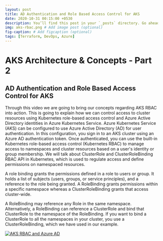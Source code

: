 ```yaml
---
layout: post
title: AD Authentication and Role Based Access Control for AKS
date: 2020-10-31 00:15:00 +0530
description: You’ll find this post in your `_posts` directory. Go ahead and edit it and re-build the site to see your changes. # Add post description (optional)
img: aks-rbac.png # Add image post (optional)
fig-caption: # Add figcaption (optional)
tags: [Terraform, DevOps, Azure]
---
```

# AKS Architecture & Concepts - Part 2
## AD Authentication and Role Based Access Control for AKS

Through this video we are going to bring our concepts regarding AKS RBAC into action. This is going to explain how we can control access to cluster resources using Kubernetes role-based access control and Azure Active Directory identities in Azure Kubernetes Service. Azure Kubernetes Service (AKS) can be configured to use Azure Active Directory (AD) for user authentication. In this configuration, you sign in to an AKS cluster using an Azure AD authentication token. Once authenticated, you can use the built-in Kubernetes role-based access control (Kubernetes RBAC) to manage access to namespaces and cluster resources based on a user's identity or group membership. We will talk about ClusterRole and ClusterRoleBinding RBAC API in Kubernetes, which is used to regulate access and define permissions on namespaced resources.

A role binding grants the permissions defined in a role to users or group. It holds a list of subjects (users, groups, or service principles), and a reference to the role being granted. A RoleBinding grants permissions within a specific namespace whereas a ClusterRoleBinding grants that access cluster-wide.

A RoleBinding may reference any Role in the same namespace. Alternatively, a RoleBinding can reference a ClusterRole and bind that ClusterRole to the namespace of the RoleBinding. If you want to bind a ClusterRole to all the namespaces in your cluster, you use a ClusterRoleBinding, which we have used in our example.

[![AKS RBAC and Azure AD]({{site.baseurl}}/assets/img/aks-rbac-video.PNG)](https://youtu.be/cC-OAq03-9g)